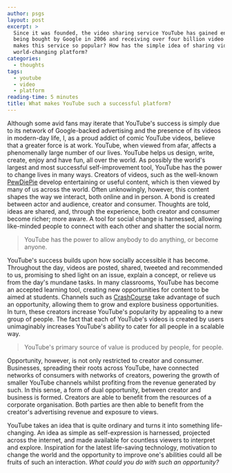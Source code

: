```yaml
---
author: psgs
layout: post
excerpt: >
  Since it was founded, the video sharing service YouTube has gained enormous popularity,
  being bought by Google in 2006 and receiving over four billion video views per day. What
  makes this service so popular? How has the simple idea of sharing videos produced a
  world-changing platform?
categories:
  - thoughts
tags:
  - youtube
  - video
  - platform
reading-time: 5 minutes
title: What makes YouTube such a successful platform?
---
```


Although some avid fans may iterate that YouTube's success is simply due to its network of Google-backed advertising and the presence of its videos in modern-day life, I, as a proud addict of comic YouTube videos, believe that a greater force is at work.
YouTube, when viewed from afar, affects a phenomenally large number of our lives.
YouTube helps us design, write, create, enjoy and have fun, all over the world.
As possibly the world's largest and most successful self-improvement tool, YouTube has the power to change lives in many ways.
Creators of videos, such as the well-known [PewDiePie](https://www.youtube.com/PewDiePie) develop entertaining or useful content, which is then viewed by many of us across the world.
Often unknowingly, however, this content shapes the way we interact, both online and in person.
A bond is created between actor and audience, creator and consumer. Thoughts are told, ideas are shared, and, through the experience, both creator and consumer become richer; more aware.
A tool for social change is harnessed, allowing like-minded people to connect with each other and shatter the social norm.

> YouTube has the power to allow anybody to do anything, or become anyone.

YouTube's success builds upon how socially accessible it has become. Throughout the day, videos are posted, shared, tweeted and recommended to us, promising to shed light on an issue, explain a concept, or relieve us from the day's mundane tasks.
In many classrooms, YouTube has become an accepted learning tool, creating new opportunities for content to be aimed at students.
Channels such as [CrashCourse](http://youtube.com/CrashCourse) take advantage of such an opportunity, allowing them to grow and explore business opportunities. In turn, these creators increase YouTube's popularity by appealing to a new group of people.
The fact that each of YouTube's videos is created by users unimaginably increases YouTube's ability to cater for all people in a scalable way.

> YouTube's primary source of value is produced by people, for people.

Opportunity, however, is not only restricted to creator and consumer. Businesses, spreading their roots across YouTube, have connected networks of consumers with networks of creators, powering the growth of smaller YouTube channels whilst profiting from the revenue generated by such. In this sense, a form of dual opportunity, between creator and business is formed.
Creators are able to benefit from the resources of a corporate organisation. Both parties are then able to benefit from the creator's advertising revenue and exposure to views.

YouTube takes an idea that is quite ordinary and turns it into something life-changing. An idea as simple as self-expression is harnessed, projected across the internet, and made available for countless viewers to interpret and explore.
Inspiration for the latest life-saving technology, motivation to change the world and the opportunity to improve one's abilities could all be fruits of such an interaction. *What could you do with such an opportunity?*
